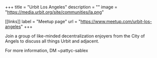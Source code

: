 +++
title = "Urbit Los Angeles"
description = ""
image = "https://media.urbit.org/site/communities/la.png"

[[links]]
label = "Meetup page"
url = "https://www.meetup.com/urbit-los-angeles"
+++

Join a group of like-minded decentralization enjoyers from the City of Angels to discuss all things Urbit and adjacent. 

For more information, DM ~pattyc-sablex


